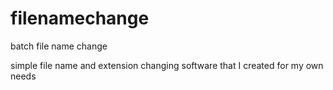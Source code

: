 # filenamechange
batch file name change

simple file name and extension changing software that I created for my own needs
